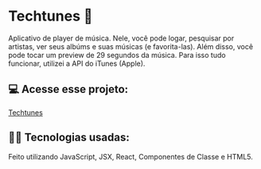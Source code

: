 # Techtunes 🎵
Aplicativo de player de música. Nele, você pode logar, pesquisar por artistas, ver seus albúms e suas músicas (e favorita-las). Além disso, você pode tocar um preview de 29 segundos da música.
Para isso tudo funcionar, utilizei a API do iTunes (Apple). 
<br>

## 💻 Acesse esse projeto:
[Techtunes](https://techtunes.vercel.app/)

## 👨‍💻 Tecnologias usadas:
Feito utilizando JavaScript, JSX, React, Componentes de Classe e HTML5.

